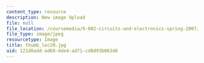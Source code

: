 ```yaml
---
content_type: resource
description: New image Upload
file: null
file_location: /coursemedia/6-002-circuits-and-electronics-spring-2007/121d0addad69dde4ad71cd0d93b063d8_thumb_lec20.jpg
file_type: image/jpeg
resourcetype: Image
title: thumb_lec20.jpg
uid: 121d0add-ad69-dde4-ad71-cd0d93b063d8
---
```

